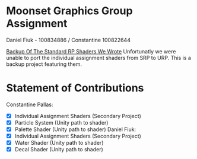 # Moonset Graphics Group Assignment
 Daniel Fiuk - 100834886 / Constantine 100822644

[Backup Of The Standard RP Shaders We Wrote](https://github.com/ShockWaveGamer/Group-Assignment-Back-Up.git)
Unfortunatly we were unable to port the individual assignment shaders from SRP to URP. This is a backup project featuring them.

# Statement of Contributions
Constantine Pallas:
- [x] Individual Assignment Shaders (Secondary Project)
- [x] Particle System  (Unity path to shader)
- [x] Palette Shader  (Unity path to shader)
Daniel Fiuk:
- [x] Individual Assignment Shaders (Secondary Project)
- [x] Water Shader  (Unity path to shader)
- [x] Decal Shader  (Unity path to shader)
